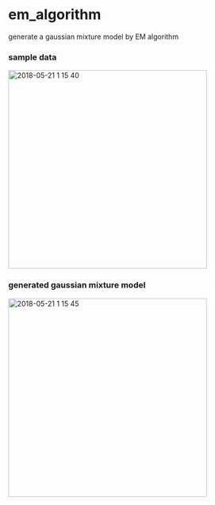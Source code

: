 # em_algorithm
generate a gaussian mixture model by EM algorithm

### sample data

<img width="400" alt="2018-05-21 1 15 40" src="https://user-images.githubusercontent.com/26951562/40280963-e7c27518-5c95-11e8-86c7-0a99ac838241.png">


### generated gaussian mixture model

<img width="400" alt="2018-05-21 1 15 45" src="https://user-images.githubusercontent.com/26951562/40280964-e9b9916c-5c95-11e8-9945-9141074a3226.png">
